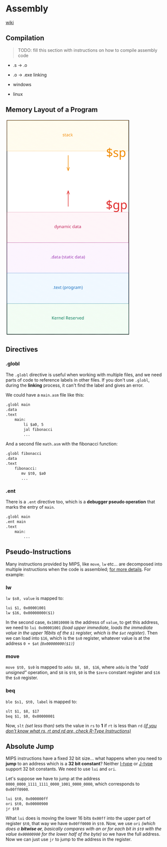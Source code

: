 # Assembly

[wiki](https://en.wikibooks.org/wiki/MIPS_Assembly)

## Compilation 

> TODO: fill this section with instructions on how to compile assembly code

- .s -> .o
- .o -> .exe linking

- windows
- linux

## Memory Layout of a Program

<div style="max-width: 400px">

![memory layout](./memory-layout.svg) 

</div>


## Directives 

### .globl

The `.globl` directive is useful when working with multiple files, and we need parts of code to reference labels in other files. If you don't use `.globl`, during the **linking** process, it can't find the label and gives an error. 

We could have a `main.asm` file like this:

```armasm
.globl main
.data
.text
    main: 
        li $a0, 5
        jal fibonacci
        ...
```

And a second file `math.asm` with the fibonacci function:

```armasm
.globl fibonacci
.data
.text
    fibonacci:
       mv $t0, $a0 
       ...
```

### .ent

There is a `.ent` directive too, which is a **debugger pseudo operation** that marks the entry of `main`.

```armasm
.globl main
.ent main
.text
    main:
        ...
```


## Pseudo-Instructions


Many instructions provided by MIPS, like `move`, `lw` etc... are decomposed into multiple instructions when the code is assembled; [for more details](https://en.wikibooks.org/wiki/MIPS_Assembly/Pseudoinstructions). For example:

### lw

`lw $s0, value` is mapped to:

```armasm
lui $1, 0x00001001
lw $16, 0x00000000($1)
```

In the second case, `0x10010000` is the address of `value`, to get this address, we need to `lui 0x00001001` _(load upper immediate, loads the immediate value in the upper 16bits of the `$1` register, which is the `$at` register)_. Then we can load into `$16`, which is the `$s0` register, whatever value is at the address `0 + $at` _(`0x00000000($1)`)_

### move

`move $t0, $s0` is mapped to `addu $8, $0, $16`, where `addu` is the _"add unsigned"_ operation, and `$8` is `$t0`, `$0` is the `$zero` constant register and `$16` the `$s0` register.

### beq

`ble $s1, $t0, label` is mapped to:

```armasm
slt $1, $8, $17
beq $1, $0, 0x00000001
```

Now, `slt` _(set less than)_ sets the value in `rs` to **1** if `rt` is less than `rd` [_(if you don't know what rs, rt and rd are, check R-Type Instructions)_](./mips.md#r-type-instructions)

## Absolute Jump

MIPS instructions have a fixed 32 bit size... what happens when you need to **jump** to an address which is a **32 bit constant**? Neither [I-type](./mips.md#i-type-instructions) or [J-type](./mips.md#j-type-instructions) support 32 bit constants. We need to use `lui` and `ori`.

Let's suppose we have to jump at the address `0000_0000_1111_1111_0000_1001_0000_0000`, which corresponds to `0x00ff0900`.

```armasm
lui $t0, 0x000000ff
ori $t0, 0x00000900
jr $t0
```

What `lui` does is moving the lower 16 bits `0x00ff` into the upper part of register `$t0`, that way we have `0x00ff0000` in `$t0`. Now, we use `ori` _(which does a **bitwise or**, basically compares with an or for each bit in `$t0` with the value `0x00000900` for the lower half of the byte)_ so we have the full address. Now we can just use `jr` to jump to the address in the register.
